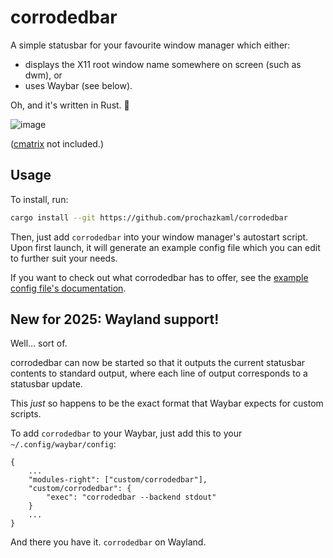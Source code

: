 # corrodedbar

A simple statusbar for your favourite window manager which either:

- displays the X11 root window name somewhere on screen (such as dwm), or
- uses Waybar (see below).

Oh, and it's written in Rust. 🦀

![image](https://github.com/prochazkaml/corrodedbar/assets/41787099/0cb8c87a-3c4e-4781-99d3-a393a99eb284)

([cmatrix](https://github.com/abishekvashok/cmatrix) not included.)

## Usage

To install, run:

```bash
cargo install --git https://github.com/prochazkaml/corrodedbar
```

Then, just add `corrodedbar` into your window manager's autostart script. Upon first launch, it will generate an example config file which you can edit to further suit your needs.

If you want to check out what corrodedbar has to offer, see the [example config file's documentation](https://github.com/prochazkaml/corrodedbar/blob/master/src/example.toml).

## New for 2025: Wayland support!

Well... sort of.

corrodedbar can now be started so that it outputs the current statusbar contents to standard output, where each line of output corresponds to a statusbar update.

This _just_ so happens to be the exact format that Waybar expects for custom scripts.

To add `corrodedbar` to your Waybar, just add this to your `~/.config/waybar/config`:

```
{
    ...
    "modules-right": ["custom/corrodedbar"],
    "custom/corrodedbar": {
        "exec": "corrodedbar --backend stdout"
    }
    ...
}
```

And there you have it. `corrodedbar` on Wayland.

